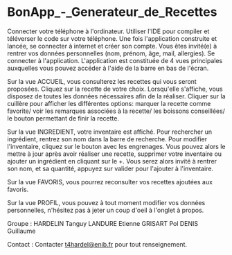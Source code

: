 # BonApp_-_Generateur_de_Recettes

Connecter votre téléphone à l'ordinateur.
Utiliser l'IDE pour compiler et téléverser le code sur votre téléphone.
Une fois l'application construite et lancée, se connecter à internet et créer son compte.
Vous êtes invité(e) à rentrer vos données personnelles (nom, prénom, âge, mail, allergies).
Se connecter à l'application.
L'application est constituée de 4 vues principales auxquelles vous pouvez accéder à l'aide 
de la barre en bas de l'écran. 

Sur la vue ACCUEIL, vous consulterez les recettes qui vous seront proposées. Cliquez sur la recette
de votre choix. Lorsqu'elle s'affiche, vous disposez de toutes les données nécessaires afin de la réaliser.
Cliquer sur la cuillère pour afficher les différentes options: marquer la recette comme favorite/ voir les remarques
associées à la recette/ les boissons conseillées/ le bouton permettant de finir la recette.

Sur la vue INGREDIENT, votre inventaire est affiché. Pour rechercher un ingrédient, rentrez son nom
dans la barre de recherche. Pour modifier l'inventaire, cliquez sur le bouton avec les engrenages. 
Vous pouvez alors le mettre à jour après avoir réaliser une recette, supprimer votre inventaire
ou ajouter un ingrédient en cliquant sur le +.
Vous serez alors invité à rentrer son nom, et sa quantité, appuyez sur valider pour l'ajouter à l'inventaire.

Sur la vue FAVORIS, vous pourrez reconsulter vos recettes ajoutées aux favoris.

Sur la vue PROFIL, vous pouvez à tout moment modifier vos données personnelles, n'hésitez pas à jeter un coup d'oeil
à l'onglet à propos.



Groupe :
HARDELIN Tanguy
LANDURE Etienne
GRISART Pol
DENIS Guillaume 

Contact : 
Contacter t4hardel@enib.fr pour tout renseignement.
